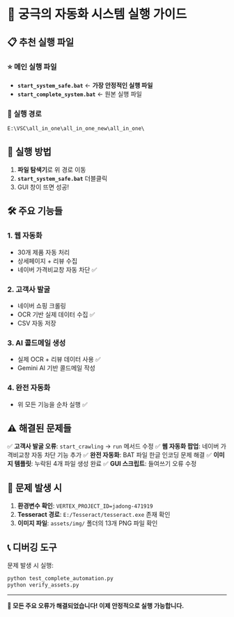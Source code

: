 # 🚀 궁극의 자동화 시스템 실행 가이드

## 📋 **추천 실행 파일**

### ⭐ **메인 실행 파일**
- **`start_system_safe.bat`** ← **가장 안정적인 실행 파일**
- **`start_complete_system.bat`** ← 원본 실행 파일

### 📂 **실행 경로**
```
E:\VSC\all_in_one\all_in_one_new\all_in_one\
```

## 🎯 **실행 방법**

1. **파일 탐색기**로 위 경로 이동
2. **`start_system_safe.bat`** 더블클릭
3. GUI 창이 뜨면 성공!

## 🛠️ **주요 기능들**

### 1. **웹 자동화**
- 30개 제품 자동 처리
- 상세페이지 + 리뷰 수집
- 네이버 가격비교창 자동 차단 ✅

### 2. **고객사 발굴**
- 네이버 쇼핑 크롤링
- OCR 기반 실제 데이터 수집 ✅
- CSV 자동 저장

### 3. **AI 콜드메일 생성**
- 실제 OCR + 리뷰 데이터 사용 ✅
- Gemini AI 기반 콜드메일 작성

### 4. **완전 자동화**
- 위 모든 기능을 순차 실행 ✅

## ⚠️ **해결된 문제들**

✅ **고객사 발굴 오류**: `start_crawling` → `run` 메서드 수정
✅ **웹 자동화 팝업**: 네이버 가격비교창 자동 차단 기능 추가
✅ **완전 자동화**: BAT 파일 한글 인코딩 문제 해결
✅ **이미지 템플릿**: 누락된 4개 파일 생성 완료
✅ **GUI 스크립트**: 들여쓰기 오류 수정

## 🔧 **문제 발생 시**

1. **환경변수 확인**: `VERTEX_PROJECT_ID=jadong-471919`
2. **Tesseract 경로**: `E:/Tesseract/tesseract.exe` 존재 확인
3. **이미지 파일**: `assets/img/` 폴더의 13개 PNG 파일 확인

## 📞 **디버깅 도구**

문제 발생 시 실행:
```bash
python test_complete_automation.py
python verify_assets.py
```

---

**🎉 모든 주요 오류가 해결되었습니다! 이제 안정적으로 실행 가능합니다.**